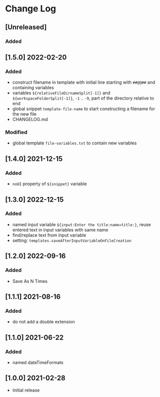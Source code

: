 # Change Log

## [Unreleased]
### Added

## [1.5.0] 2022-02-20
### Added
- construct filename in template with initial line starting with `##@@##` and containing variables
- variables `${relativeFileDirnameSplit[-1]}` and `${workspaceFolderSplit[-1]}`, `-1` .. `-9`, part of the directory relative to end
- global snippet `template-file-name` to start constructing a filename for the new file
- CHANGELOG.md

### Modified
- global template `file-variables.txt` to contain new variables

## [1.4.0] 2021-12-15
### Added
- `noUI` property of `${snippet}` variable

## [1.3.0] 2022-12-15
### Added
- named input variable `${input:Enter the title:name=title:}`, reuse entered text in input variables with same name
- find/replace text from input variable
- setting: `templates.saveAfterInputVariableOnFileCreation`

## [1.2.0] 2022-09-16
### Added
- Save As N Times

## [1.1.1] 2021-08-16
### Added
- do not add a double extension

## [1.1.0] 2021-06-22
### Added
- named dateTimeFormats

## [1.0.0] 2021-02-28
- Initial release
